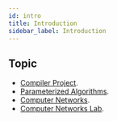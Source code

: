 ```yaml
---
id: intro
title: Introduction 
sidebar_label: Introduction
---
```


## Topic

* [Compiler Project](compiler_project/intro.md).
* [Parameterized Algorithms](pa/ch1.md).
* [Computer Networks](computer_networks/basic.md).
* [Computer Networks Lab](cn_lab.md).